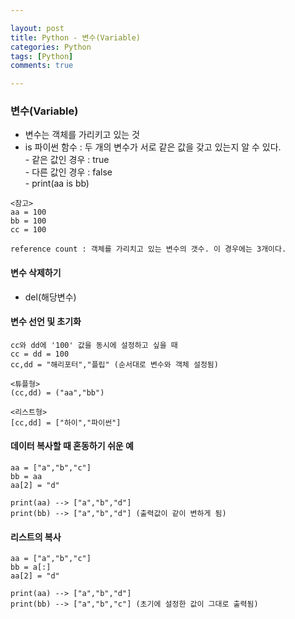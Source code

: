 ```yaml
---

layout: post
title: Python - 변수(Variable)
categories: Python
tags: [Python]
comments: true

---
```



### 변수(Variable)

-  변수는 객체를 가리키고 있는 것
-  is 파이썬 함수 : 두 개의 변수가 서로 같은 값을 갖고 있는지 알 수 있다. <br> - 같은 값인 경우 : true <br> - 다른 값인 경우 : false <br> - print(aa is bb)

```
<참고>
aa = 100
bb = 100
cc = 100

reference count : 객체를 가리치고 있는 변수의 갯수. 이 경우에는 3개이다.
```

#### 변수 삭제하기

- del(해당변수)

#### 변수 선언 및 초기화

```
cc와 dd에 '100' 값을 동시에 설정하고 싶을 때
cc = dd = 100
cc,dd = "해리포터","플립" (순서대로 변수와 객체 설정됨)
```
```
<튜플형>
(cc,dd) = ("aa","bb")

<리스트형>
[cc,dd] = ["하이","파이썬"]
```

#### 데이터 복사할 때 혼동하기 쉬운 예

```
aa = ["a","b","c"]
bb = aa
aa[2] = "d"

print(aa) --> ["a","b","d"]
print(bb) --> ["a","b","d"] (출력값이 같이 변하게 됨)
```

#### 리스트의 복사
```
aa = ["a","b","c"]
bb = a[:]
aa[2] = "d"

print(aa) --> ["a","b","d"]
print(bb) --> ["a","b","c"] (초기에 설정한 값이 그대로 출력됨)
```


